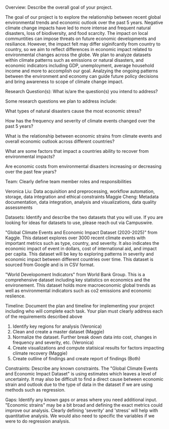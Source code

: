 Overview: Describe the overall goal of your project.

The goal of our project is to explore the relationship between recent global environmental trends and economic outlook over the past 5 years. Negative climate change impacts have led to more intense and frequent natural disasters, loss of biodiversity, and food scarcity. The impact on local communtities can impose threats on future economic developments and resiliance. However, the impact felt may differ siginifcantly from country to country, so we aim to reflect differences in economic impact related to environmental changes across the globe. We plan to analyze datasets within climate patterns such as emissions or natural disasters, and economic indicators including GDP, unemployment, average household income and more to accomplish our goal. Analzying the ongoing patterns between the environment and economy can guide future policy decisions and bring awareness to scope of climate change impact. 


Research Question(s): What is/are the question(s) you intend to address?

  Some research questions we plan to address include:

  What types of natural disasters cause the most economic stress?

  How has the frequency and severity of climate events changed over the past 5 years?

  What is the relationship between economic strains from climate events and overall economic outlook across different countries?

  What are some factors that impact a countries ability to recover from environmental impacts?

  Are economic costs from environmental disasters increasing or decreasing over the past few years?

Team: Clearly define team member roles and responsibilities

Veronica Liu: Data acquisition and preprocessing, workflow automation, storage, data integration and ethical constraints
Maggie Cheng: Metadata documentation, data integration, analysis and visualizations, data quality assessments

Datasets: Identify and describe the two datasets that you will use. If you are looking for ideas for datasets to use, please reach out via Campuswire.

"Global Climate Events and Economic Impact Dataset (2020-2025)" from Kaggle. This dataset explores over 3000 recent climate events with important metrics such as type, country, and severity. It also indicates the economic impact of event in dollars, cost of international aid, and impact per capita. This dataset will be key to exploring patterns in severity and economic impact between different countries over time. This dataset is sourced from Google and is in CSV format.

"World Developoment Indicators" from World Bank Group. This is a comprehensive dataset including key statistics on economics and the environement. This dataset holds more macroeconomic global trends as well as environmental indicators such as co2 emissions and economic reslience. 

Timeline: Document the plan and timeline for implementing your project including who will complete each task. Your plan must clearly address each of the requirements described above
1. Identify key regions for analysis (Veronica)
2. Clean and create a master dataset (Maggie)
3. Normalize the dataset. Further break down data into cost, changes in frequency and severity, etc. (Veronica)
4. Create visualizations and compute statisical results for factors impacting climate recovery (Maggie)
5. Create outline of findings and create report of findings (Both)


Constraints: Describe any known constraints.
The "Global Climate Events and Economic Impact Dataset" is using estimates which leaves a level of uncertainty. It may also be difficult to find a direct cause between economic strain and outlook due to the type of data in the dataset if we are using methods such as regression.


Gaps: Identify any known gaps or areas where you need additional input.
"Economic strains" may be a bit broad and defining the exact metrics could improve our analysis. Clearly defining 'severity' and 'stress' will help with quantitative analysis. We would also need to specific the variables if we were to do regression analysis.




